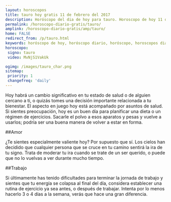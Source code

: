```yaml
---
layout: horoscopos
title: tauro hoy gratis 11 de febrero del 2017 
description: Horóscopo del dia de hoy para tauro. Horoscopo de hoy 11 de febrero del 2017. Las predicciones de amor, trabajo, vida personal gratis.
permalink: /horoscopo-diario-gratis/tauro/
amplink: /horoscopo-diario-gratis/amp/tauro/
home: FALSE
redirect_from: /p/tauro.html
keywords: horóscopo de hoy, horóscopo diario, horóscopo, horoscopos diarios gratis del dia de hoy, horóscopo diario gratis,horóscopo 2017, horóscopo esperanza gracia, horoscopo tauro hoy, horoscop, horóscopos gratis, horoscopo tauro, horoscopo tauro 2017, Tarot, Astrologia, Zodíaco, tauro, horoscopo gratis
horoscopo:
 signo: tauro
 video: MvNjS1VakUk

ogimg: /images/tauro_char.png
sitemap:
 priority: 1
 changefreq: 'daily'
---
```



Hoy habrá un cambio significativo en tu estado de salud o de alguien cercano a ti, o quizás tomes una decisión importante relacionada a tu bienestar. El aspecto en juego hoy está acompañado por asuntos de salud. Si sientes preocupación, hoy es un buen día para planificar una dieta o un régimen de ejercicios. Sacarle el polvo a esos aparatos y pesas y vuelve a usarlos; podría ser una buena manera de volver a estar en forma.

##Amor

¿Te sientes especialmente valiente hoy? Por supuesto que sí. Los cielos han decidido que cualquier persona que se cruce en tu camino sentirá la ira de tu signo. Trata de moderar tu ira cuando se trate de un ser querido, o puede que no lo vuelvas a ver durante mucho tiempo.

##Trabajo

Si últimamente has tenido dificultades para terminar la jornada de trabajo y sientes que tu energía se colapsa al final del día, considera establecer una rutina de ejercicio ya sea antes, o después de trabajar. Intenta por lo menos hacerlo 3 o 4 días a la semana, verás que hace una gran diferencia.